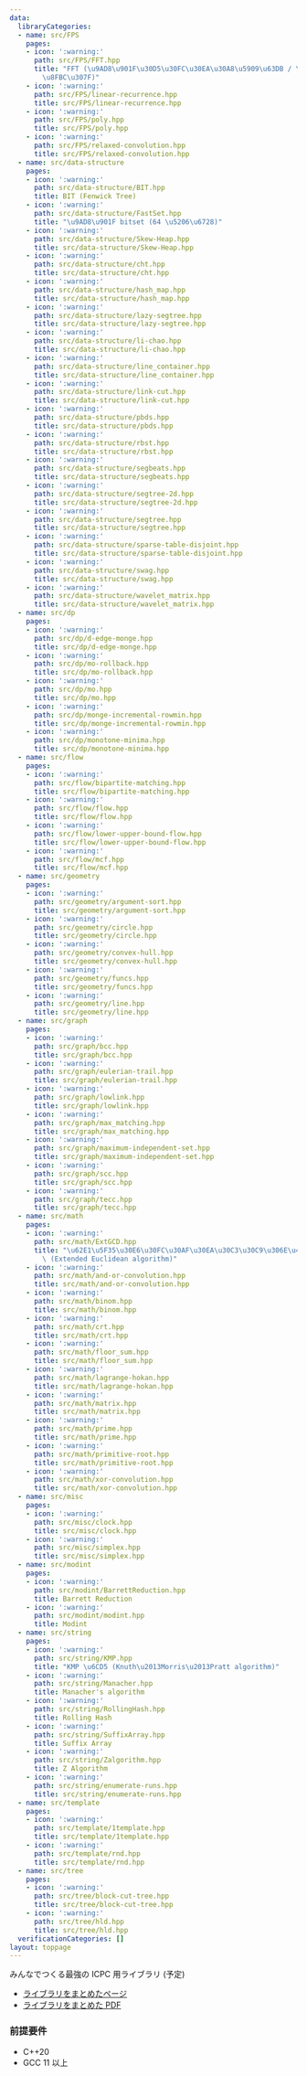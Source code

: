 ```yaml
---
data:
  libraryCategories:
  - name: src/FPS
    pages:
    - icon: ':warning:'
      path: src/FPS/FFT.hpp
      title: "FFT (\u9AD8\u901F\u30D5\u30FC\u30EA\u30A8\u5909\u63DB / \u7573\u307F\
        \u8FBC\u307F)"
    - icon: ':warning:'
      path: src/FPS/linear-recurrence.hpp
      title: src/FPS/linear-recurrence.hpp
    - icon: ':warning:'
      path: src/FPS/poly.hpp
      title: src/FPS/poly.hpp
    - icon: ':warning:'
      path: src/FPS/relaxed-convolution.hpp
      title: src/FPS/relaxed-convolution.hpp
  - name: src/data-structure
    pages:
    - icon: ':warning:'
      path: src/data-structure/BIT.hpp
      title: BIT (Fenwick Tree)
    - icon: ':warning:'
      path: src/data-structure/FastSet.hpp
      title: "\u9AD8\u901F bitset (64 \u5206\u6728)"
    - icon: ':warning:'
      path: src/data-structure/Skew-Heap.hpp
      title: src/data-structure/Skew-Heap.hpp
    - icon: ':warning:'
      path: src/data-structure/cht.hpp
      title: src/data-structure/cht.hpp
    - icon: ':warning:'
      path: src/data-structure/hash_map.hpp
      title: src/data-structure/hash_map.hpp
    - icon: ':warning:'
      path: src/data-structure/lazy-segtree.hpp
      title: src/data-structure/lazy-segtree.hpp
    - icon: ':warning:'
      path: src/data-structure/li-chao.hpp
      title: src/data-structure/li-chao.hpp
    - icon: ':warning:'
      path: src/data-structure/line_container.hpp
      title: src/data-structure/line_container.hpp
    - icon: ':warning:'
      path: src/data-structure/link-cut.hpp
      title: src/data-structure/link-cut.hpp
    - icon: ':warning:'
      path: src/data-structure/pbds.hpp
      title: src/data-structure/pbds.hpp
    - icon: ':warning:'
      path: src/data-structure/rbst.hpp
      title: src/data-structure/rbst.hpp
    - icon: ':warning:'
      path: src/data-structure/segbeats.hpp
      title: src/data-structure/segbeats.hpp
    - icon: ':warning:'
      path: src/data-structure/segtree-2d.hpp
      title: src/data-structure/segtree-2d.hpp
    - icon: ':warning:'
      path: src/data-structure/segtree.hpp
      title: src/data-structure/segtree.hpp
    - icon: ':warning:'
      path: src/data-structure/sparse-table-disjoint.hpp
      title: src/data-structure/sparse-table-disjoint.hpp
    - icon: ':warning:'
      path: src/data-structure/swag.hpp
      title: src/data-structure/swag.hpp
    - icon: ':warning:'
      path: src/data-structure/wavelet_matrix.hpp
      title: src/data-structure/wavelet_matrix.hpp
  - name: src/dp
    pages:
    - icon: ':warning:'
      path: src/dp/d-edge-monge.hpp
      title: src/dp/d-edge-monge.hpp
    - icon: ':warning:'
      path: src/dp/mo-rollback.hpp
      title: src/dp/mo-rollback.hpp
    - icon: ':warning:'
      path: src/dp/mo.hpp
      title: src/dp/mo.hpp
    - icon: ':warning:'
      path: src/dp/monge-incremental-rowmin.hpp
      title: src/dp/monge-incremental-rowmin.hpp
    - icon: ':warning:'
      path: src/dp/monotone-minima.hpp
      title: src/dp/monotone-minima.hpp
  - name: src/flow
    pages:
    - icon: ':warning:'
      path: src/flow/bipartite-matching.hpp
      title: src/flow/bipartite-matching.hpp
    - icon: ':warning:'
      path: src/flow/flow.hpp
      title: src/flow/flow.hpp
    - icon: ':warning:'
      path: src/flow/lower-upper-bound-flow.hpp
      title: src/flow/lower-upper-bound-flow.hpp
    - icon: ':warning:'
      path: src/flow/mcf.hpp
      title: src/flow/mcf.hpp
  - name: src/geometry
    pages:
    - icon: ':warning:'
      path: src/geometry/argument-sort.hpp
      title: src/geometry/argument-sort.hpp
    - icon: ':warning:'
      path: src/geometry/circle.hpp
      title: src/geometry/circle.hpp
    - icon: ':warning:'
      path: src/geometry/convex-hull.hpp
      title: src/geometry/convex-hull.hpp
    - icon: ':warning:'
      path: src/geometry/funcs.hpp
      title: src/geometry/funcs.hpp
    - icon: ':warning:'
      path: src/geometry/line.hpp
      title: src/geometry/line.hpp
  - name: src/graph
    pages:
    - icon: ':warning:'
      path: src/graph/bcc.hpp
      title: src/graph/bcc.hpp
    - icon: ':warning:'
      path: src/graph/eulerian-trail.hpp
      title: src/graph/eulerian-trail.hpp
    - icon: ':warning:'
      path: src/graph/lowlink.hpp
      title: src/graph/lowlink.hpp
    - icon: ':warning:'
      path: src/graph/max_matching.hpp
      title: src/graph/max_matching.hpp
    - icon: ':warning:'
      path: src/graph/maximum-independent-set.hpp
      title: src/graph/maximum-independent-set.hpp
    - icon: ':warning:'
      path: src/graph/scc.hpp
      title: src/graph/scc.hpp
    - icon: ':warning:'
      path: src/graph/tecc.hpp
      title: src/graph/tecc.hpp
  - name: src/math
    pages:
    - icon: ':warning:'
      path: src/math/ExtGCD.hpp
      title: "\u62E1\u5F35\u30E6\u30FC\u30AF\u30EA\u30C3\u30C9\u306E\u4E92\u9664\u6CD5\
        \ (Extended Euclidean algorithm)"
    - icon: ':warning:'
      path: src/math/and-or-convolution.hpp
      title: src/math/and-or-convolution.hpp
    - icon: ':warning:'
      path: src/math/binom.hpp
      title: src/math/binom.hpp
    - icon: ':warning:'
      path: src/math/crt.hpp
      title: src/math/crt.hpp
    - icon: ':warning:'
      path: src/math/floor_sum.hpp
      title: src/math/floor_sum.hpp
    - icon: ':warning:'
      path: src/math/lagrange-hokan.hpp
      title: src/math/lagrange-hokan.hpp
    - icon: ':warning:'
      path: src/math/matrix.hpp
      title: src/math/matrix.hpp
    - icon: ':warning:'
      path: src/math/prime.hpp
      title: src/math/prime.hpp
    - icon: ':warning:'
      path: src/math/primitive-root.hpp
      title: src/math/primitive-root.hpp
    - icon: ':warning:'
      path: src/math/xor-convolution.hpp
      title: src/math/xor-convolution.hpp
  - name: src/misc
    pages:
    - icon: ':warning:'
      path: src/misc/clock.hpp
      title: src/misc/clock.hpp
    - icon: ':warning:'
      path: src/misc/simplex.hpp
      title: src/misc/simplex.hpp
  - name: src/modint
    pages:
    - icon: ':warning:'
      path: src/modint/BarrettReduction.hpp
      title: Barrett Reduction
    - icon: ':warning:'
      path: src/modint/modint.hpp
      title: Modint
  - name: src/string
    pages:
    - icon: ':warning:'
      path: src/string/KMP.hpp
      title: "KMP \u6CD5 (Knuth\u2013Morris\u2013Pratt algorithm)"
    - icon: ':warning:'
      path: src/string/Manacher.hpp
      title: Manacher's algorithm
    - icon: ':warning:'
      path: src/string/RollingHash.hpp
      title: Rolling Hash
    - icon: ':warning:'
      path: src/string/SuffixArray.hpp
      title: Suffix Array
    - icon: ':warning:'
      path: src/string/Zalgorithm.hpp
      title: Z Algorithm
    - icon: ':warning:'
      path: src/string/enumerate-runs.hpp
      title: src/string/enumerate-runs.hpp
  - name: src/template
    pages:
    - icon: ':warning:'
      path: src/template/1template.hpp
      title: src/template/1template.hpp
    - icon: ':warning:'
      path: src/template/rnd.hpp
      title: src/template/rnd.hpp
  - name: src/tree
    pages:
    - icon: ':warning:'
      path: src/tree/block-cut-tree.hpp
      title: src/tree/block-cut-tree.hpp
    - icon: ':warning:'
      path: src/tree/hld.hpp
      title: src/tree/hld.hpp
  verificationCategories: []
layout: toppage
---
```

みんなでつくる最強の ICPC 用ライブラリ (予定)

- [ライブラリをまとめたページ](notebook.html)
- [ライブラリをまとめた PDF](notebook.pdf)

### 前提要件

- C++20
- GCC 11 以上
